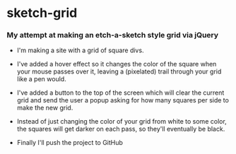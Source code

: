 # sketch-grid
### My attempt at making an etch-a-sketch style grid via jQuery
* I'm making a site with a grid of square divs.
* I've added a hover effect so it changes the color of the square when your mouse passes over it, leaving a (pixelated) trail through your grid like a pen would.
* I've added a button to the top of the screen which will clear the current grid and send the user a popup asking for how many squares per side to make the new grid.
* Instead of just changing the color of your grid from white to some color, the squares will get darker on each pass, so they'll eventually be black.

* Finally I'll push the project to GitHub